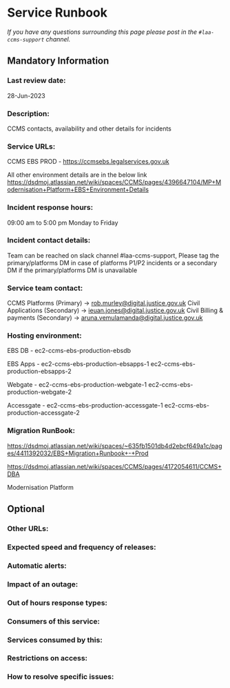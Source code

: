 # Service Runbook

<!-- This is a template that should be populated by the development team when moving to the modernisation platform, but also reviewed and kept up to date.
To ensure that people looking at your runbook can get the information they need quickly, your runbook should be short but clear. Throughout, only use acronyms if you’re confident that someone who has just been woken up at 3am would understand them. -->

_If you have any questions surrounding this page please post in the `#laa-ccms-support` channel._

## Mandatory Information

### **Last review date:**

28-Jun-2023

<!-- Adding the last date this page was reviewed, with any accompanying information -->

### **Description:**

CCMS contacts, availability and other details for incidents

<!-- A short (less than 50 word) description of what your service does, and who it’s for.-->

### **Service URLs:**

CCMS EBS PROD - <https://ccmsebs.legalservices.gov.uk>

All other environment details are in the below link
<https://dsdmoj.atlassian.net/wiki/spaces/CCMS/pages/4396647104/MP+Modernisation+Platform+EBS+Environment+Details>

<!--  The URL(s) of the service’s production environment, and test environments if possible-->

### **Incident response hours:**

09:00 am to 5:00 pm Monday to Friday

<!-- When your service receives support for urgent issues. This should be written in a clear, unambiguous way. For example: 24/7/365, Office hours, usually 9am-6pm on working days, or 7am-10pm, 365 days a year. -->

### **Incident contact details:**

Team can be reached on slack channel #laa-ccms-support,
Please tag the primary/platforms DM in case of platforms P1/P2 incidents or a secondary DM if the primary/platforms DM is unavailable

<!-- How people can raise an urgent issue with your service. This must not be the email address or phone number of an individual on your team, it should be a shared email address, phone number, or website that allows someone with an urgent issue to raise it quickly. -->

### **Service team contact:**

CCMS Platforms (Primary) -> <rob.murley@digital.justice.gov.uk>
Civil Applications (Secondary) -> <ieuan.jones@digital.justice.gov.uk>
Civil Billing & payments (Secondary) -> <aruna.vemulamanda@digital.justice.gov.uk>

<!-- How people with non-urgent issues or questions can get in touch with your team. As with incident contact details, this must not be the email address or phone number of an individual on the team, it should be a shared email address or a ticket tracking system.-->

### **Hosting environment:**

EBS DB -     ec2-ccms-ebs-production-ebsdb

EBS Apps -   ec2-ccms-ebs-production-ebsapps-1
             ec2-ccms-ebs-production-ebsapps-2

Webgate -    ec2-ccms-ebs-production-webgate-1
             ec2-ccms-ebs-production-webgate-2

Accessgate - ec2-ccms-ebs-production-accessgate-1
             ec2-ccms-ebs-production-accessgate-2

### **Migration RunBook:**

<https://dsdmoj.atlassian.net/wiki/spaces/~635fb1501db4d2ebcf649a1c/pages/4411392032/EBS+Migration+Runbook+-+Prod>

<https://dsdmoj.atlassian.net/wiki/spaces/CCMS/pages/4172054611/CCMS+DBA>

Modernisation Platform

<!-- If your service is hosted on another MOJ team’s infrastructure, link to their runbook. If your service has another arrangement or runs its own infrastructure, you should list the supplier of that infrastructure (ideally linking to your account’s login page) and describe, simply and briefly, how to raise an issue with them. -->

## Optional

### **Other URLs:**

<!--  If you can, provide links to the service’s monitoring dashboard(s), health checks, documentation (ideally describing how to run/work with the service), and main GitHub repository. -->

### **Expected speed and frequency of releases:**

<!-- How often are you able to release changes to your service, and how long do those changes take? -->

### **Automatic alerts:**

<!-- List, briefly, problems (or types of problem) that will automatically alert your team when they occur. -->

### **Impact of an outage:**

<!-- A short description of the risks if your service is down for an extended period of time. -->

### **Out of hours response types:**

<!-- Describe how incidents that page a person on call are responded to. How long are out-of-hours responders expected to spend trying to resolve issues before they stop working, put the service into maintenance mode, and hand the issue to in-hours support? -->

### **Consumers of this service:**

<!-- List which other services (with links to their runbooks) rely on this service. If your service is considered a platform, these may be too numerous to reasonably list. -->

### **Services consumed by this:**

<!-- List which other services (with links to their runbooks) this service relies on. -->

### **Restrictions on access:**

<!-- Describe any conditions which restrict access to the service, such as if it’s IP-restricted or only accessible from a private network.-->

### **How to resolve specific issues:**

<!-- Describe the steps someone might take to resolve a specific issue or incident, often for use when on call. This may be a large amount of information, so may need to be split out into multiple pages, or link to other documents.-->
